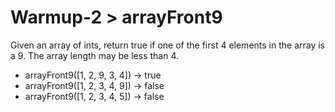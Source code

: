 # Warmup-2 > arrayFront9

Given an array of ints, return true if one of the first 4 elements in the array is a 9. The array length may be less than 4.

- arrayFront9([1, 2, 9, 3, 4]) → true
- arrayFront9([1, 2, 3, 4, 9]) → false
- arrayFront9([1, 2, 3, 4, 5]) → false